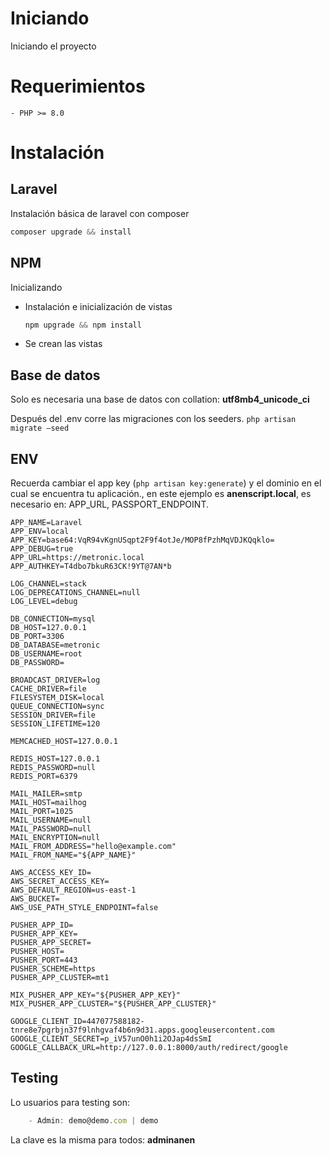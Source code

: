 # Iniciando

Iniciando el proyecto

# Requerimientos

	- PHP >= 8.0

# Instalación

## Laravel

Instalación básica de laravel con composer

```jsx
composer upgrade && install
```

## NPM

Inicializando

- Instalación e inicialización de vistas

    ```jsx
    npm upgrade && npm install
    ```

- Se crean las vistas

## Base de datos

Solo es necesaria una base de datos con collation: **utf8mb4_unicode_ci**

Después del .env corre las migraciones con los seeders. `php artisan migrate —seed`

## ENV

Recuerda cambiar el app key (`php artisan key:generate`) y el dominio en el cual se encuentra tu aplicación., en este ejemplo es **anenscript.local**, es necesario en: APP_URL, PASSPORT_ENDPOINT.

    APP_NAME=Laravel
    APP_ENV=local
    APP_KEY=base64:VqR94vKgnUSqpt2F9f4otJe/MOP8fPzhMqVDJKQqklo=
    APP_DEBUG=true
    APP_URL=https://metronic.local
    APP_AUTHKEY=T4dbo7bkuR63CK!9YT@7AN*b

    LOG_CHANNEL=stack
    LOG_DEPRECATIONS_CHANNEL=null
    LOG_LEVEL=debug

    DB_CONNECTION=mysql
    DB_HOST=127.0.0.1
    DB_PORT=3306
    DB_DATABASE=metronic
    DB_USERNAME=root
    DB_PASSWORD=

    BROADCAST_DRIVER=log
    CACHE_DRIVER=file
    FILESYSTEM_DISK=local
    QUEUE_CONNECTION=sync
    SESSION_DRIVER=file
    SESSION_LIFETIME=120

    MEMCACHED_HOST=127.0.0.1

    REDIS_HOST=127.0.0.1
    REDIS_PASSWORD=null
    REDIS_PORT=6379

    MAIL_MAILER=smtp
    MAIL_HOST=mailhog
    MAIL_PORT=1025
    MAIL_USERNAME=null
    MAIL_PASSWORD=null
    MAIL_ENCRYPTION=null
    MAIL_FROM_ADDRESS="hello@example.com"
    MAIL_FROM_NAME="${APP_NAME}"

    AWS_ACCESS_KEY_ID=
    AWS_SECRET_ACCESS_KEY=
    AWS_DEFAULT_REGION=us-east-1
    AWS_BUCKET=
    AWS_USE_PATH_STYLE_ENDPOINT=false

    PUSHER_APP_ID=
    PUSHER_APP_KEY=
    PUSHER_APP_SECRET=
    PUSHER_HOST=
    PUSHER_PORT=443
    PUSHER_SCHEME=https
    PUSHER_APP_CLUSTER=mt1

    MIX_PUSHER_APP_KEY="${PUSHER_APP_KEY}"
    MIX_PUSHER_APP_CLUSTER="${PUSHER_APP_CLUSTER}"

    GOOGLE_CLIENT_ID=447077588182-tnre8e7pgrbjn37f9lnhgvaf4b6n9d31.apps.googleusercontent.com
    GOOGLE_CLIENT_SECRET=p_iV57unO0h1i2OJap4dsSmI
    GOOGLE_CALLBACK_URL=http://127.0.0.1:8000/auth/redirect/google




## Testing

Lo usuarios para testing son:
```jsx
	- Admin: demo@demo.com | demo
```

La clave es la misma para todos: **adminanen**
